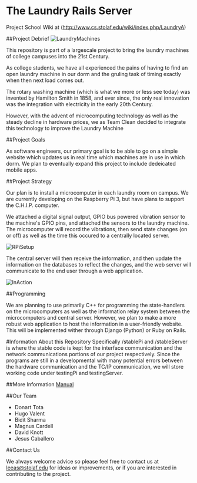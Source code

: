 # The Laundry Rails Server
Project School Wiki at (http://www.cs.stolaf.edu/wiki/index.php/LaundryA)

##Project Debrief
![LaundryMachines](https://40.media.tumblr.com/fe539bba3c9b11516563865db8380675/tumblr_o4hikoOGfF1s5a4bko1_1280.jpg)

This repository is part of a largescale project to bring the laundry machines of college campuses into the 21st Century.

As college students, we have all experienced the pains of having to find an open laundry machine in our dorm and the gruling task of timing exactly when then next load comes out.

The rotary washing machine (which is what we more or less see today) was invented by Hamilton Smith in 1858, and ever since, the only real innovation was the integration with electricity in the early 20th Century.

However, with the advent of microcomputing technology as well as the steady decline in hardware prices, we as Team Clean decided to integrate this technology to improve the Laundry Machine

##Project Goals

As software engineers, our primary goal is to be able to go on a simple website which updates us in real time which machines are in use in which dorm. We plan to eventually expand this project to include dedeicated mobile apps.

##Project Strategy

Our plan is to install a microcomputer in each laundry room on campus. We are currently developing on the Raspberry Pi 3, but have plans to support the C.H.I.P. computer.

We attached a digital signal output, GPIO bus powered vibration sensor to the machine's GPIO pins, and  attached the sensors to the laundry machine. The microcomputer will record the vibrations, then send state changes (on or off) as well as the time this occured to a centrally located server.

![RPiSetup](https://68.media.tumblr.com/caf48a03b93cd70018fd6f207b764768/tumblr_o6mrc7SG7j1s5a4bko1_1280.jpg)

The central server will then receive the information, and then update the information on the databases to reflect the changes, and the web server will communicate to the end user through a web application.

![InAction](https://67.media.tumblr.com/f810fdbab55eb994c4d604c6cbfb66c6/tumblr_odvckf7eQz1s5a4bko1_1280.png)

##Programming

We are planning to use primarily C++ for programming the state-handlers on the microcomputers as well as the information relay system between the microcomputers and central server. However, we plan to make a more robust web application to host the information in a user-friendly website. This will be implemented wither through Django (Python) or Ruby on Rails.


#Information About this Repository Specifically
/stablePi and /stableServer is where the stable code is kept for the interface communication and the network communications portions of our project respectively. Since the programs are still in a developmental with many potential errors between the hardware communication and the TC/IP communication, we will store working code under testingPi and testingServer.


##More Information
[Manual](https://docs.google.com/document/d/1BHVk0Hevf0V_oB13gpIEyMFxyB8OXr5Pj2qJtPnLsw8/view)



##Our Team
- Donart Tota
- Hugo Valent
- Bidit Sharma
- Magnus Cardell
- David Knott
- Jesus Caballero

##Contact Us

We always welcome advice so please feel free to contact us at leeas@stolaf.edu for ideas or improvements, or if you are interested in contributing to the project.
